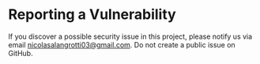 # Reporting a Vulnerability

If you discover a possible security issue in this project, please notify us via email nicolasalangrotti03@gmail.com. Do not create a public issue on GitHub.
